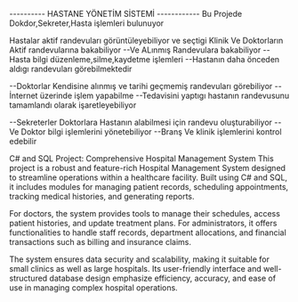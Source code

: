 ---------- HASTANE YÖNETİM SİSTEMİ ------------
Bu Projede Dokdor,Sekreter,Hasta işlemleri bulunuyor

Hastalar aktif randevuları görüntüleyebiliyor ve seçtigi Klinik Ve Doktorların Aktif randevularına bakabiliyor
--Ve ALınmış Randevulara bakabiliyor
--Hasta bilgi düzenleme,silme,kaydetme işlemleri
--Hastanın daha önceden aldıgı randevuları görebilmektedir

--Doktorlar Kendisine alınmış ve tarihi geçmemiş randevuları görebiliyor
--İnternet üzerinde işlem yapabilme
--Tedavisini yaptıgı hastanın randevusunu tamamlandı olarak işaretleyebiliyor


--Sekreterler Doktorlara Hastanın alabilmesi için randevu oluşturabiliyor 
--Ve Doktor bilgi işlemlerini yönetebiliyor
--Branş Ve klinik işlemlerini kontrol edebilir


C# and SQL Project: Comprehensive Hospital Management System
This project is a robust and feature-rich Hospital Management System designed to streamline operations within a healthcare facility. Built using C# and SQL, it includes modules for managing patient records, scheduling appointments, tracking medical histories, and generating reports.

For doctors, the system provides tools to manage their schedules, access patient histories, and update treatment plans. For administrators, it offers functionalities to handle staff records, department allocations, and financial transactions such as billing and insurance claims.

The system ensures data security and scalability, making it suitable for small clinics as well as large hospitals. Its user-friendly interface and well-structured database design emphasize efficiency, accuracy, and ease of use in managing complex hospital operations.
